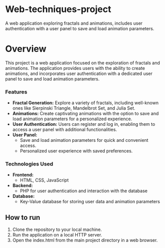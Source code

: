 # Web-techniques-project
A web application exploring fractals and animations, includes user authentication with a user panel to save and load animation parameters.

# Overview

This project is a web application focused on the exploration of fractals and animations. The application provides users with the ability to create animations, and incorporates user authentication with a dedicated user panel to save and load animation parameters.

### Features

- **Fractal Generation:** Explore a variety of fractals, including well-known ones like Sierpinski Triangle, Mandelbrot Set, and Julia Set.
- **Animations:** Create captivating animations with the option to save and load animation parameters for a personalized experience.
- **User Authentication:** Users can register and log in, enabling them to access a user panel with additional functionalities.
- **User Panel:**
  - Save and load animation parameters for quick and convenient access.
  - Personalized user experience with saved preferences.

### Technologies Used

- **Frontend:**
  - HTML, CSS, JavaScript
- **Backend:**
  - PHP for user authentication and interaction with the database
- **Database:**
  - Key-Value database for storing user data and animation parameters

## How to run

1. Clone the repository to your local machine.
2. Run the application on a local HTTP server.
3. Open the index.html from the main project directory in a web browser.



